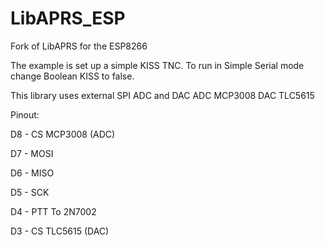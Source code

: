 # LibAPRS_ESP
Fork of LibAPRS for the ESP8266

The example is set up a simple KISS TNC.  To run in Simple Serial mode change Boolean KISS to false.


This library uses external SPI ADC and DAC
ADC MCP3008
DAC TLC5615

Pinout:

D8 - CS MCP3008 (ADC)

D7 - MOSI

D6 - MISO

D5 - SCK

D4 - PTT To 2N7002

D3 - CS TLC5615 (DAC)

